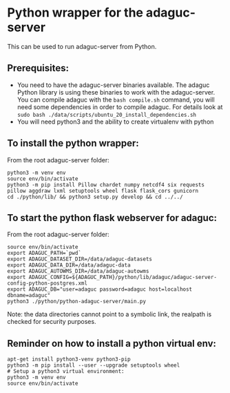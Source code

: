 # Python wrapper for the adaguc-server

This can be used to run adaguc-server from Python.

## Prerequisites: 

- You need to have the adaguc-server binaries available. The adaguc Python library is using these binaries to work with the adaguc-server. You can compile adaguc with the `bash compile.sh` command, you will need some dependencies in order to compile adaguc. For details look at `sudo bash ./data/scripts/ubuntu_20_install_dependencies.sh `
- You will need python3 and the ability to create virtualenv with python

## To install the python wrapper:

From the root adaguc-server folder:
```
python3 -m venv env
source env/bin/activate
python3 -m pip install Pillow chardet numpy netcdf4 six requests pillow aggdraw lxml setuptools wheel flask flask_cors gunicorn
cd ./python/lib/ && python3 setup.py develop && cd ../../
```

## To start the python flask webserver for adaguc:

From the root adaguc-server folder:
```
source env/bin/activate
export ADAGUC_PATH=`pwd`
export ADAGUC_DATASET_DIR=/data/adaguc-datasets
export ADAGUC_DATA_DIR=/data/adaguc-data
export ADAGUC_AUTOWMS_DIR=/data/adaguc-autowms
export ADAGUC_CONFIG=${ADAGUC_PATH}/python/lib/adaguc/adaguc-server-config-python-postgres.xml
export ADAGUC_DB="user=adaguc password=adaguc host=localhost dbname=adaguc"
python3 ./python/python-adaguc-server/main.py
```

Note: the data directories cannot point to a symbolic link, the realpath is checked for security purposes.

## Reminder on how to install a python virtual env:

```
apt-get install python3-venv python3-pip
python3 -m pip install --user --upgrade setuptools wheel
# Setup a python3 virtual environment:
python3 -m venv env
source env/bin/activate
```